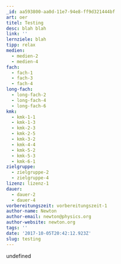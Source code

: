 ```yaml
---
_id: aa593800-aa0d-11e7-94e8-ff9d321444bf
art: oer
titel: Testing
desc: blah blah
link: ''
lernziele: blah
tipp: relax
medien:
  - medien-2
  - medien-4
fach:
  - fach-1
  - fach-3
  - fach-4
long-fach:
  - long-fach-2
  - long-fach-4
  - long-fach-6
kmk:
  - kmk-1-1
  - kmk-1-3
  - kmk-2-3
  - kmk-2-5
  - kmk-3-2
  - kmk-4-4
  - kmk-5-2
  - kmk-5-3
  - kmk-6-1
zielgruppe:
  - zielgruppe-2
  - zielgruppe-4
lizenz: lizenz-1
dauer:
  - dauer-2
  - dauer-4
vorbereitungszeit: vorbereitungszeit-1
author-name: Newton
author-email: newton@physics.org
author-website: newton.org
tags: ''
date: '2017-10-05T20:42:12.923Z'
slug: testing
---
```

undefined
